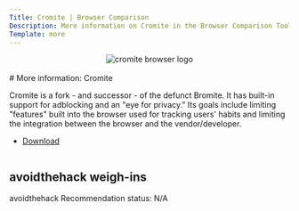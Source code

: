 ```yaml
---
Title: Cromite | Browser Comparison
Description: More information on Cromite in the Browser Comparison Tool
Template: more
---
```


<center><img src="%assets_url%/logos/cromite.png" alt="cromite browser logo" class="browser-img"></center>

<br>
<div class="column" markdown="1">
# More information: Cromite

Cromite is a fork - and successor - of the defunct Bromite. It has built-in support for adblocking and an "eye for privacy." Its goals include limiting "features" built into the browser used for tracking users' habits and limiting the integration between the browser and the vendor/developer.

* [Download](https://github.com/uazo/cromite)

</div>

<div class="column" markdown="1">
<div class="card" markdown="1">

## avoidthehack weigh-ins

avoidthehack Recommendation status: N/A

</div>
</div>
</div>
